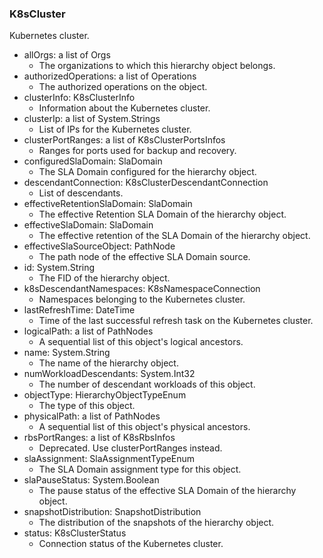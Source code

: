 ### K8sCluster
Kubernetes cluster.

- allOrgs: a list of Orgs
  - The organizations to which this hierarchy object belongs.
- authorizedOperations: a list of Operations
  - The authorized operations on the object.
- clusterInfo: K8sClusterInfo
  - Information about the Kubernetes cluster.
- clusterIp: a list of System.Strings
  - List of IPs for the Kubernetes cluster.
- clusterPortRanges: a list of K8sClusterPortsInfos
  - Ranges for ports used for backup and recovery.
- configuredSlaDomain: SlaDomain
  - The SLA Domain configured for the hierarchy object.
- descendantConnection: K8sClusterDescendantConnection
  - List of descendants.
- effectiveRetentionSlaDomain: SlaDomain
  - The effective Retention SLA Domain of the hierarchy object.
- effectiveSlaDomain: SlaDomain
  - The effective retention of the SLA Domain of the hierarchy object.
- effectiveSlaSourceObject: PathNode
  - The path node of the effective SLA Domain source.
- id: System.String
  - The FID of the hierarchy object.
- k8sDescendantNamespaces: K8sNamespaceConnection
  - Namespaces belonging to the Kubernetes cluster.
- lastRefreshTime: DateTime
  - Time of the last successful refresh task on the Kubernetes cluster.
- logicalPath: a list of PathNodes
  - A sequential list of this object's logical ancestors.
- name: System.String
  - The name of the hierarchy object.
- numWorkloadDescendants: System.Int32
  - The number of descendant workloads of this object.
- objectType: HierarchyObjectTypeEnum
  - The type of this object.
- physicalPath: a list of PathNodes
  - A sequential list of this object's physical ancestors.
- rbsPortRanges: a list of K8sRbsInfos
  - Deprecated. Use clusterPortRanges instead.
- slaAssignment: SlaAssignmentTypeEnum
  - The SLA Domain assignment type for this object.
- slaPauseStatus: System.Boolean
  - The pause status of the effective SLA Domain of the hierarchy object.
- snapshotDistribution: SnapshotDistribution
  - The distribution of the snapshots of the hierarchy object.
- status: K8sClusterStatus
  - Connection status of the Kubernetes cluster.

